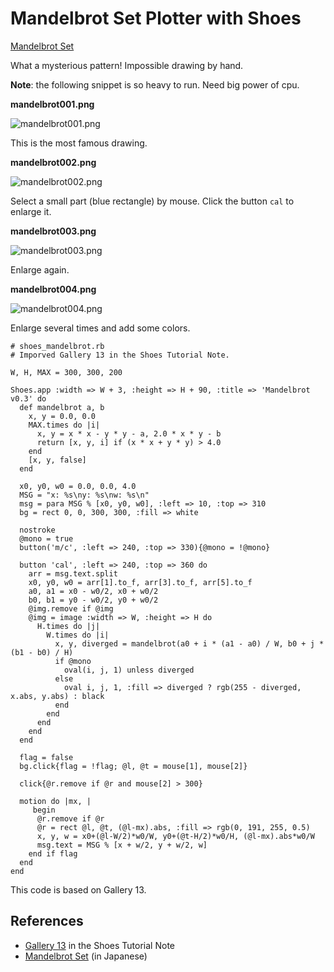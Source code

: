 Mandelbrot Set Plotter with Shoes 
=================================

[Mandelbrot Set](http://en.wikipedia.org/wiki/Mandelbrot_set)

What a mysterious pattern! Impossible drawing by hand.

**Note**: the following snippet is so heavy to run. Need big power of cpu.


**mandelbrot001.png**

![mandelbrot001.png](http://github.com/ashbb/shoes_mandelbrot/tree/master%2Fimg%2Fmandelbrot001.png?raw=true)

This is the most famous drawing.

**mandelbrot002.png**

![mandelbrot002.png](http://github.com/ashbb/shoes_mandelbrot/tree/master%2Fimg%2Fmandelbrot002.png?raw=true)

Select a small part (blue rectangle) by mouse. Click the button `cal` to enlarge it.

**mandelbrot003.png**

![mandelbrot003.png](http://github.com/ashbb/shoes_mandelbrot/tree/master%2Fimg%2Fmandelbrot003.png?raw=true)

Enlarge again.

**mandelbrot004.png**

![mandelbrot004.png](http://github.com/ashbb/shoes_mandelbrot/tree/master%2Fimg%2Fmandelbrot004.png?raw=true)

Enlarge several times and add some colors.


	# shoes_mandelbrot.rb
	# Imporved Gallery 13 in the Shoes Tutorial Note.
	
	W, H, MAX = 300, 300, 200
	
	Shoes.app :width => W + 3, :height => H + 90, :title => 'Mandelbrot v0.3' do
	  def mandelbrot a, b
	    x, y = 0.0, 0.0
	    MAX.times do |i|
	      x, y = x * x - y * y - a, 2.0 * x * y - b
	      return [x, y, i] if (x * x + y * y) > 4.0
	    end
	    [x, y, false]  
	  end
	  
	  x0, y0, w0 = 0.0, 0.0, 4.0
	  MSG = "x: %s\ny: %s\nw: %s\n"
	  msg = para MSG % [x0, y0, w0], :left => 10, :top => 310
	  bg = rect 0, 0, 300, 300, :fill => white
	 
	  nostroke
	  @mono = true
	  button('m/c', :left => 240, :top => 330){@mono = !@mono}
	  
	  button 'cal', :left => 240, :top => 360 do
	    arr = msg.text.split
	    x0, y0, w0 = arr[1].to_f, arr[3].to_f, arr[5].to_f
	    a0, a1 = x0 - w0/2, x0 + w0/2
	    b0, b1 = y0 - w0/2, y0 + w0/2
	    @img.remove if @img
	    @img = image :width => W, :height => H do
	      H.times do |j|
	        W.times do |i|
	          x, y, diverged = mandelbrot(a0 + i * (a1 - a0) / W, b0 + j * (b1 - b0) / H)
	          if @mono
	            oval(i, j, 1) unless diverged
	          else
	            oval i, j, 1, :fill => diverged ? rgb(255 - diverged, x.abs, y.abs) : black
	          end
	        end
	      end
	    end
	  end
	  
	  flag = false
	  bg.click{flag = !flag; @l, @t = mouse[1], mouse[2]}
	  
	  click{@r.remove if @r and mouse[2] > 300}
	  
	  motion do |mx, |
	     begin
	      @r.remove if @r
	      @r = rect @l, @t, (@l-mx).abs, :fill => rgb(0, 191, 255, 0.5)
	      x, y, w = x0+(@l-W/2)*w0/W, y0+(@t-H/2)*w0/H, (@l-mx).abs*w0/W
	      msg.text = MSG % [x + w/2, y + w/2, w]
	    end if flag
	  end
	end


This code is based on Gallery 13.

References
----------
- [Gallery 13](http://shoes-tutorial-note.heroku.com/html/01130_Fancy_Gallery_11-15.html) in the Shoes Tutorial Note
- [Mandelbrot Set](http://www.asahi-net.or.jp/~uc3k-ymd/Sketch/Mandelbrot/mandel01.html) (in Japanese)
